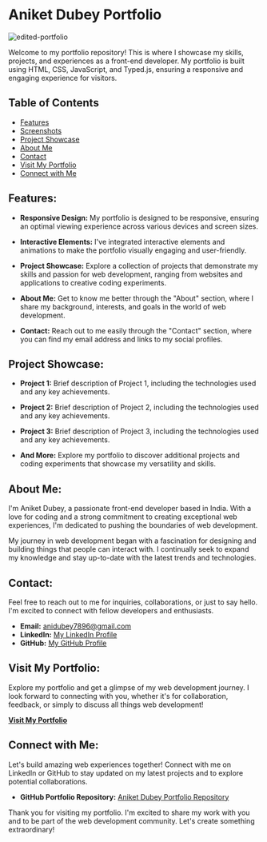 # Aniket Dubey Portfolio
![edited-portfolio](https://github.com/Aniket7896/Aniket7896.github.io/assets/128688552/ff6727f8-f850-4496-936b-f179690b3fdb)

Welcome to my portfolio repository! This is where I showcase my skills, projects, and experiences as a front-end developer. My portfolio is built using HTML, CSS, JavaScript, and Typed.js, ensuring a responsive and engaging experience for visitors.

## Table of Contents

- [Features](#features)
- [Screenshots](#screenshots)
- [Project Showcase](#project-showcase)
- [About Me](#about-me)
- [Contact](#contact)
- [Visit My Portfolio](#visit-my-portfolio)
- [Connect with Me](#connect-with-me)

## Features:

- **Responsive Design:** My portfolio is designed to be responsive, ensuring an optimal viewing experience across various devices and screen sizes.

- **Interactive Elements:** I've integrated interactive elements and animations to make the portfolio visually engaging and user-friendly.

- **Project Showcase:** Explore a collection of projects that demonstrate my skills and passion for web development, ranging from websites and applications to creative coding experiments.

- **About Me:** Get to know me better through the "About" section, where I share my background, interests, and goals in the world of web development.

- **Contact:** Reach out to me easily through the "Contact" section, where you can find my email address and links to my social profiles.

## Project Showcase:

- **Project 1:** Brief description of Project 1, including the technologies used and any key achievements.

- **Project 2:** Brief description of Project 2, including the technologies used and any key achievements.

- **Project 3:** Brief description of Project 3, including the technologies used and any key achievements.

- **And More:** Explore my portfolio to discover additional projects and coding experiments that showcase my versatility and skills.

## About Me:

I'm Aniket Dubey, a passionate front-end developer based in India. With a love for coding and a strong commitment to creating exceptional web experiences, I'm dedicated to pushing the boundaries of web development.

My journey in web development began with a fascination for designing and building things that people can interact with. I continually seek to expand my knowledge and stay up-to-date with the latest trends and technologies.

## Contact:

Feel free to reach out to me for inquiries, collaborations, or just to say hello. I'm excited to connect with fellow developers and enthusiasts.

- **Email:** [anidubey7896@gmail.com](mailto:anidubey7896@gmail.com)
- **LinkedIn:** [My LinkedIn Profile](https://linkedin.com/in/aniket-dubey-2a6180242)
- **GitHub:** [My GitHub Profile](https://github.com/Aniket7896)

## Visit My Portfolio:

Explore my portfolio and get a glimpse of my web development journey. I look forward to connecting with you, whether it's for collaboration, feedback, or simply to discuss all things web development!

**[Visit My Portfolio](https://aniket7896.github.io/)**

## Connect with Me:

Let's build amazing web experiences together! Connect with me on LinkedIn or GitHub to stay updated on my latest projects and to explore potential collaborations.

- **GitHub Portfolio Repository:** [Aniket Dubey Portfolio Repository](https://github.com/Aniket7896/Aniket7896.github.io)

Thank you for visiting my portfolio. I'm excited to share my work with you and to be part of the web development community. Let's create something extraordinary!

